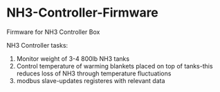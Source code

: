 # NH3-Controller-Firmware
Firmware for NH3 Controller Box

NH3 Controller tasks:
1. Monitor weight of 3-4 800lb NH3 tanks
2. Control temperature of warming blankets placed on top of tanks-this reduces loss of NH3 through temperature fluctuations
3. modbus slave-updates registeres with relevant data
